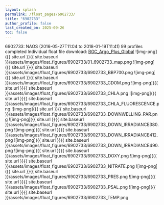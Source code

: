 ```yaml
---
layout: splash
permalink: /float_pages/6902733/
title: "6902733"
author_profile: false
last_created_on: 2025-09-26
toc: false
---
```

 
6902733: NAOS (2016-05-27T11:04 to 2018-01-19T11:41)
99 profiles completed
Individual float file download: [BGC_Argo_Plus_Global](https://ftp.soest.hawaii.edu/bgc_argo_plus/Individual_Floats/outliers_removed/6902733_Sprof_processed.nc)
![img-png]({{ site.url }}{{ site.baseurl }}/assets/images/float_figures/6902733/01_6902733_map.png
![img-png]({{ site.url }}{{ site.baseurl }}/assets/images/float_figures/6902733/6902733_BBP700.png
![img-png]({{ site.url }}{{ site.baseurl }}/assets/images/float_figures/6902733/6902733_CDOM.png
![img-png]({{ site.url }}{{ site.baseurl }}/assets/images/float_figures/6902733/6902733_CHLA.png
![img-png]({{ site.url }}{{ site.baseurl }}/assets/images/float_figures/6902733/6902733_CHLA_FLUORESCENCE.png
![img-png]({{ site.url }}{{ site.baseurl }}/assets/images/float_figures/6902733/6902733_DOWNWELLING_PAR.png
![img-png]({{ site.url }}{{ site.baseurl }}/assets/images/float_figures/6902733/6902733_DOWN_IRRADIANCE380.png
![img-png]({{ site.url }}{{ site.baseurl }}/assets/images/float_figures/6902733/6902733_DOWN_IRRADIANCE412.png
![img-png]({{ site.url }}{{ site.baseurl }}/assets/images/float_figures/6902733/6902733_DOWN_IRRADIANCE490.png
![img-png]({{ site.url }}{{ site.baseurl }}/assets/images/float_figures/6902733/6902733_DOXY.png
![img-png]({{ site.url }}{{ site.baseurl }}/assets/images/float_figures/6902733/6902733_NITRATE.png
![img-png]({{ site.url }}{{ site.baseurl }}/assets/images/float_figures/6902733/6902733_PRES.png
![img-png]({{ site.url }}{{ site.baseurl }}/assets/images/float_figures/6902733/6902733_PSAL.png
![img-png]({{ site.url }}{{ site.baseurl }}/assets/images/float_figures/6902733/6902733_TEMP.png
